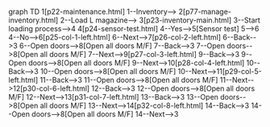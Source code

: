 
graph TD
1[p22-maintenance.html]
1--Inventory-->
2[p77-manage-inventory.html]
2--Load L magazine-->
3[p23-inventory-main.html]
3--Start loading process-->4
4[p24-sensor-test.html]
4--Yes-->5[Sensor test]
5-->6
4--No-->6[p25-col-1-left.html]
6--Next-->7[p26-col-2-left.html]
6--Back-->3
6--Open doors-->8[Open all doors M/F]
7--Back-->3
7--Open doors-->8[Open all doors M/F]
7--Next-->9[p27-col-3-left.html]
9--Back-->3
9--Open doors-->8[Open all doors M/F]
9--Next-->10[p28-col-4-left.html]
10--Back-->3
10--Open doors-->8[Open all doors M/F]
10--Next-->11[p29-col-5-left.html]
11--Back-->3
11--Open doors-->8[Open all doors M/F]
11--Next-->12[p30-col-6-left.html]
12--Back-->3
12--Open doors-->8[Open all doors M/F]
12--Next-->13[p31-col-7-left.html]
13--Back-->3
13--Open doors-->8[Open all doors M/F]
13--Next-->14[p32-col-8-left.html]
14--Back-->3
14--Open doors-->8[Open all doors M/F]
14--Next-->3
